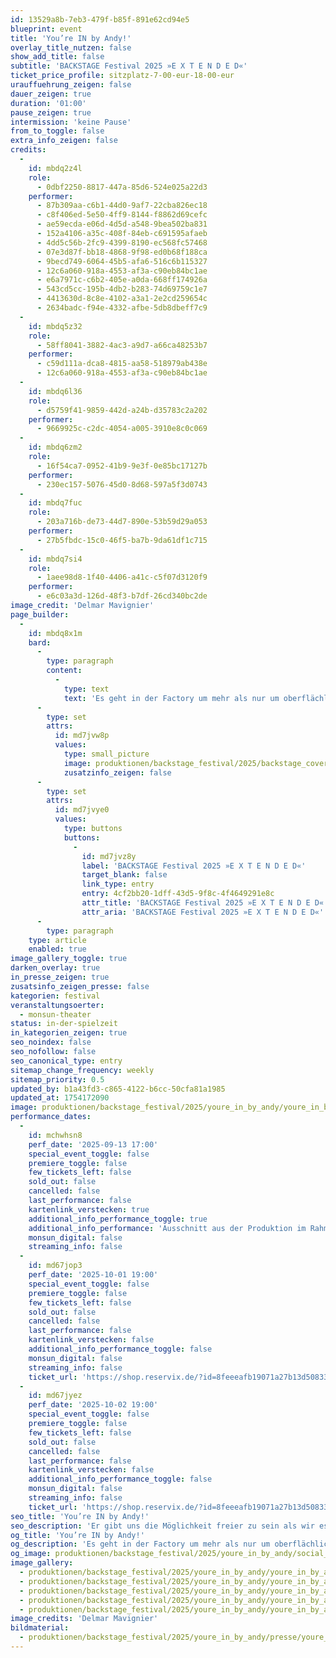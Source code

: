 ```yaml
---
id: 13529a8b-7eb3-479f-b85f-891e62cd94e5
blueprint: event
title: 'You’re IN by Andy!'
overlay_title_nutzen: false
show_add_title: false
subtitle: 'BACKSTAGE Festival 2025 »E X T E N D E D«'
ticket_price_profile: sitzplatz-7-00-eur-18-00-eur
urauffuehrung_zeigen: false
dauer_zeigen: true
duration: '01:00'
pause_zeigen: true
intermission: 'keine Pause'
from_to_toggle: false
extra_info_zeigen: false
credits:
  -
    id: mbdq2z4l
    role:
      - 0dbf2250-8817-447a-85d6-524e025a22d3
    performer:
      - 87b309aa-c6b1-44d0-9af7-22cba826ec18
      - c8f406ed-5e50-4ff9-8144-f8862d69cefc
      - ae59ecda-e06d-4d5d-a548-9bea502ba831
      - 152a4106-a35c-408f-84eb-c691595afaeb
      - 4dd5c56b-2fc9-4399-8190-ec568fc57468
      - 07e3d87f-bb18-4868-9f98-ed0b68f188ca
      - 9becd749-6064-45b5-afa6-516c6b115327
      - 12c6a060-918a-4553-af3a-c90eb84bc1ae
      - e6a7971c-c6b2-405e-a0da-668ff174926a
      - 543cd5cc-195b-4db2-b283-74d69759c1e7
      - 4413630d-8c8e-4102-a3a1-2e2cd259654c
      - 2634badc-f94e-4332-afbe-5db8dbeff7c9
  -
    id: mbdq5z32
    role:
      - 58ff8041-3882-4ac3-a9d7-a66ca48253b7
    performer:
      - c59d111a-dca8-4815-aa58-518979ab438e
      - 12c6a060-918a-4553-af3a-c90eb84bc1ae
  -
    id: mbdq6l36
    role:
      - d5759f41-9859-442d-a24b-d35783c2a202
    performer:
      - 9669925c-c2dc-4054-a005-3910e8c0c069
  -
    id: mbdq6zm2
    role:
      - 16f54ca7-0952-41b9-9e3f-0e85bc17127b
    performer:
      - 230ec157-5076-45d0-8d68-597a5f3d0743
  -
    id: mbdq7fuc
    role:
      - 203a716b-de73-44d7-890e-53b59d29a053
    performer:
      - 27b5fbdc-15c0-46f5-ba7b-9da61df1c715
  -
    id: mbdq7si4
    role:
      - 1aee98d8-1f40-4406-a41c-c5f07d3120f9
    performer:
      - e6c03a3d-126d-48f3-b7df-26cd340bc2de
image_credit: 'Delmar Mavignier'
page_builder:
  -
    id: mbdq8x1m
    bard:
      -
        type: paragraph
        content:
          -
            type: text
            text: 'Es geht in der Factory um mehr als nur um oberflächliche Selbstdarstellung – auch wenn das viele über uns behaupten. Unsere Musik, unsere Filme, unsere Kunst, unsere Körper – das ist die Factory, Andys Factory! Die Grenzen des Alltags, die eigene Herkunft und unsere Namen haben wir hinter uns gelassen. Die Factory ist tolerant, deswegen fühlen wir uns hier auch so zu Hause. Wir können rumexperimentieren und herausfinden, was wir wollen. Es gibt extrem talentierte und verrückte Leute, diese fieberhafte Aktivität, abwechselnd mit Momenten der Ruhe, wo nichts passiert, aber diese Spannung liegt in der Luft. Andy hilft uns sich selbst zu erfinden. Er gibt uns die Möglichkeit freier zu sein als wir es je für uns alleine hätten sein können. Jede Person kann ein Superstar sein. Sag mal, wo ist Andy eigentlich gerade?'
      -
        type: set
        attrs:
          id: md7jvw8p
          values:
            type: small_picture
            image: produktionen/backstage_festival/2025/backstage_cover.jpg
            zusatzinfo_zeigen: false
      -
        type: set
        attrs:
          id: md7jvye0
          values:
            type: buttons
            buttons:
              -
                id: md7jvz8y
                label: 'BACKSTAGE Festival 2025 »E X T E N D E D«'
                target_blank: false
                link_type: entry
                entry: 4cf2bb20-1dff-43d5-9f8c-4f4649291e8c
                attr_title: 'BACKSTAGE Festival 2025 »E X T E N D E D«'
                attr_aria: 'BACKSTAGE Festival 2025 »E X T E N D E D«'
      -
        type: paragraph
    type: article
    enabled: true
image_gallery_toggle: true
darken_overlay: true
in_presse_zeigen: true
zusatsinfo_zeigen_presse: false
kategorien: festival
veranstaltungsoerter:
  - monsun-theater
status: in-der-spielzeit
in_kategorien_zeigen: true
seo_noindex: false
seo_nofollow: false
seo_canonical_type: entry
sitemap_change_frequency: weekly
sitemap_priority: 0.5
updated_by: b1a43fd3-c865-4122-b6cc-50cfa81a1985
updated_at: 1754172090
image: produktionen/backstage_festival/2025/youre_in_by_andy/youre_in_by_andy_06_c_delmar_mavignier.jpg
performance_dates:
  -
    id: mchwhsn8
    perf_date: '2025-09-13 17:00'
    special_event_toggle: false
    premiere_toggle: false
    few_tickets_left: false
    sold_out: false
    cancelled: false
    last_performance: false
    kartenlink_verstecken: true
    additional_info_performance_toggle: true
    additional_info_performance: 'Ausschnitt aus der Produktion im Rahmen der Theaternacht Hamburg 2025'
    monsun_digital: false
    streaming_info: false
  -
    id: md67jop3
    perf_date: '2025-10-01 19:00'
    special_event_toggle: false
    premiere_toggle: false
    few_tickets_left: false
    sold_out: false
    cancelled: false
    last_performance: false
    kartenlink_verstecken: false
    additional_info_performance_toggle: false
    monsun_digital: false
    streaming_info: false
    ticket_url: 'https://shop.reservix.de/?id=8feeeafb19071a27b13d5083379d95183e9ab490f2f135faf80b2fecfc1ba00f2aba7ad8945f4a4292549eb86feddc1b&vID=7337&eventGrpID=511603&eventID=2439008'
  -
    id: md67jyez
    perf_date: '2025-10-02 19:00'
    special_event_toggle: false
    premiere_toggle: false
    few_tickets_left: false
    sold_out: false
    cancelled: false
    last_performance: false
    kartenlink_verstecken: false
    additional_info_performance_toggle: false
    monsun_digital: false
    streaming_info: false
    ticket_url: 'https://shop.reservix.de/?id=8feeeafb19071a27b13d5083379d95183e9ab490f2f135faf80b2fecfc1ba00f2aba7ad8945f4a4292549eb86feddc1b&vID=7337&eventGrpID=511603&eventID=2439009'
seo_title: 'You’re IN by Andy!'
seo_description: 'Er gibt uns die Möglichkeit freier zu sein als wir es je für uns hätten sein können. Jeder kann ein Superstar sein. Sag mal, wo ist Andy eigentlich gerade?'
og_title: 'You’re IN by Andy!'
og_description: 'Es geht in der Factory um mehr als nur um oberflächliche Selbstdarstellung – auch wenn das viele über uns behaupten. Unsere Musik, unsere Filme, unsere Kunst, unsere Körper – das ist die Factory, Andys Factory! Die Grenzen des Alltags, die eigene Herkunft und unsere Namen haben wir hinter uns gelassen. Die Factory ist tolerant, deswegen fühlen wir uns hier auch so zu Hause. Wir können rumexperimentieren und herausfinden, was wir wollen. Es gibt extrem talentierte und verrückte Leute, diese fieberhafte Aktivität, abwechselnd mit Momenten der Ruhe, wo nichts passiert, aber diese Spannung liegt in der Luft. Andy hilft uns sich selbst zu erfinden. Er gibt uns die Möglichkeit freier zu sein als wir es je für uns alleine hätten sein können. Jede Person kann ein Superstar sein. Sag mal, wo ist Andy eigentlich gerade?'
og_image: produktionen/backstage_festival/2025/youre_in_by_andy/social_media_youre_in_by_andy_c_delmar_mavignier.jpg
image_gallery:
  - produktionen/backstage_festival/2025/youre_in_by_andy/youre_in_by_andy_05_c_delmar_mavignier.jpg
  - produktionen/backstage_festival/2025/youre_in_by_andy/youre_in_by_andy_07_c_delmar_mavignier.jpg
  - produktionen/backstage_festival/2025/youre_in_by_andy/youre_in_by_andy_06_c_delmar_mavignier.jpg
  - produktionen/backstage_festival/2025/youre_in_by_andy/youre_in_by_andy_04_c_delmar_mavignier.jpg
  - produktionen/backstage_festival/2025/youre_in_by_andy/youre_in_by_andy_03_c_delmar_mavignier.jpg
image_credits: 'Delmar Mavignier'
bildmaterial:
  - produktionen/backstage_festival/2025/youre_in_by_andy/presse/youre_in_by_andy_c_delmar_mavignier_monsun.zip
---
```

